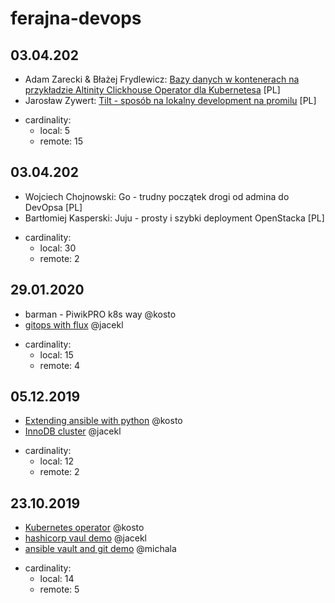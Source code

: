 # ferajna-devops

## 03.04.202
- Adam Zarecki & Błażej Frydlewicz: [Bazy danych w kontenerach na przykładzie Altinity Clickhouse Operator dla Kubernetesa](https://github.com/PiwikPRO/ferajna-devops/tree/master/clickhouse-operator/) [PL]
- Jarosław Zywert: [Tilt - sposób na lokalny development na promilu](tilt-as-new-dev-env) [PL]


* cardinality:
    * local: 5
    * remote: 15

## 03.04.202
- Wojciech Chojnowski: Go - trudny początek drogi od admina do DevOpsa [PL]
- Bartłomiej Kasperski: Juju - prosty i szybki deployment OpenStacka [PL]


* cardinality:
    * local: 30
    * remote: 2



## 29.01.2020
- barman - PiwikPRO k8s way  @kosto
- [gitops with flux](https://github.com/PiwikPRO/ferajna-devops/tree/master/gitops_flux) @jacekl

* cardinality:
    * local: 15
    * remote: 4

## 05.12.2019
- [Extending ansible with python](https://github.com/PiwikPRO/ferajna-devops/tree/master/extending_ansible_with_python) @kosto
- [InnoDB cluster](https://github.com/PiwikPRO/ferajna-devops/tree/master/innodb_cluster) @jacekl

* cardinality:
    * local: 12
    * remote: 2



## 23.10.2019
- [Kubernetes operator](https://github.com/PiwikPRO/ferajna-devops/tree/master/kubernetes_operators) @kosto
- [hashicorp vaul demo](https://github.com/PiwikPRO/ferajna-devops/tree/master/hashicorp_vault) @jacekl
- [ansible vault and git demo](https://github.com/building5/ansible-vault-tools) @michala

* cardinality:
    * local: 14
    * remote: 5
